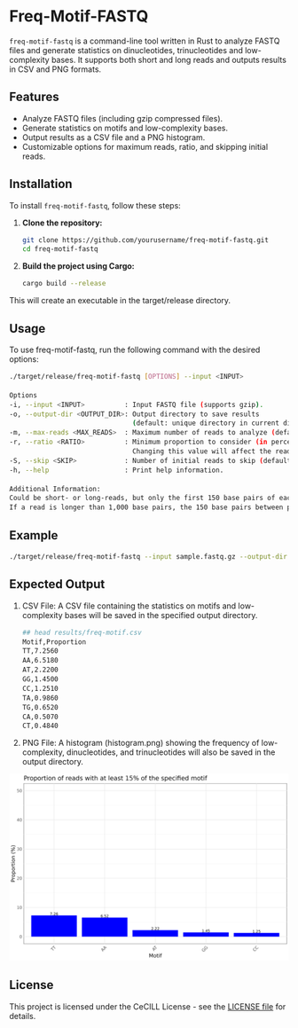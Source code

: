 # Freq-Motif-FASTQ

`freq-motif-fastq` is a command-line tool written in Rust to analyze FASTQ files and generate statistics on dinucleotides, trinucleotides and low-complexity bases. 
It supports both short and long reads and outputs results in CSV and PNG formats.

## Features

- Analyze FASTQ files (including gzip compressed files).
- Generate statistics on motifs and low-complexity bases.
- Output results as a CSV file and a PNG histogram.
- Customizable options for maximum reads, ratio, and skipping initial reads.

## Installation

To install `freq-motif-fastq`, follow these steps:

1. **Clone the repository:**

   ```bash
   git clone https://github.com/yourusername/freq-motif-fastq.git
   cd freq-motif-fastq

2. **Build the project using Cargo:**

   ```bash
   cargo build --release

This will create an executable in the target/release directory.

## Usage
To use freq-motif-fastq, run the following command with the desired options:

   ```bash
   ./target/release/freq-motif-fastq [OPTIONS] --input <INPUT>

   Options
   -i, --input <INPUT>          : Input FASTQ file (supports gzip).
   -o, --output-dir <OUTPUT_DIR>: Output directory to save results
                                  (default: unique directory in current directory).
   -m, --max-reads <MAX_READS>  : Maximum number of reads to analyze (default: 100,000).
   -r, --ratio <RATIO>          : Minimum proportion to consider (in percentage).
                                  Changing this value will affect the readability of the output graph (default: 15).
   -S, --skip <SKIP>            : Number of initial reads to skip (default: 10,000).
   -h, --help                   : Print help information.

   Additional Information:
   Could be short- or long-reads, but only the first 150 base pairs of each read will be used.
   If a read is longer than 1,000 base pairs, the 150 base pairs between positions 850 and 1,000 will be used instead.
  ```

## Example
   ```bash
   ./target/release/freq-motif-fastq --input sample.fastq.gz --output-dir results
   ```

## Expected Output

1. CSV File: A CSV file containing the statistics on motifs and low-complexity bases will be saved in the specified output directory.

   ```bash
   ## head results/freq-motif.csv
   Motif,Proportion
   TT,7.2560
   AA,6.5180
   AT,2.2200
   GG,1.4500
   CC,1.2510
   TA,0.9860
   TG,0.6520
   CA,0.5070
   CT,0.4840
   ```

2. PNG File: A histogram (histogram.png) showing the frequency of low-complexity, dinucleotides, and trinucleotides will also be saved in the output directory.

![Barplot example](examples/barplot_freq-motif.png)

## License
This project is licensed under the CeCILL License - see the [LICENSE file](http://www.cecill.info/licences/Licence_CeCILL_V2.1-en.html) for details.
